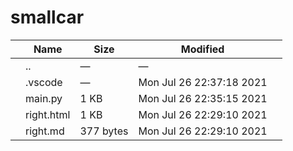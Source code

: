 # smallcar

<table><thead><tr class="header"><th></th><th>Name</th><th>Size</th><th>Modified</th><th></th></tr></thead><tbody><tr class="odd"><td></td><td><span class="goup">..</span></td><td>—</td><td>—</td><td></td></tr><tr class="even"><td></td><td><span class="name">.vscode</span></td><td>—</td><td>Mon Jul 26 22:37:18 2021</td><td></td></tr><tr class="odd"><td></td><td><span class="name">main.py</span></td><td>1 KB</td><td>Mon Jul 26 22:35:15 2021</td><td></td></tr><tr class="even"><td></td><td><span class="name">right.html</span></td><td>1 KB</td><td>Mon Jul 26 22:29:10 2021</td><td></td></tr><tr class="odd"><td></td><td><span class="name">right.md</span></td><td>377 bytes</td><td>Mon Jul 26 22:29:10 2021</td><td></td></tr></tbody></table>
